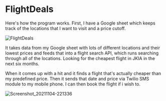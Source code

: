 # FlightDeals
Here's how the program works. First, I have a Google sheet which keeps track of the locations that I want to visit and a price cutoff.

![FlightDeals](https://user-images.githubusercontent.com/63019595/140406444-aae200d0-261e-4fe7-9ce5-0e1743672556.png)

It takes data from my Google sheet with lots of different locations and their lowest prices and feeds that into a flight search API, which runs
searching through all of the locations. Looking for the cheapest flight in JKIA in the next six months.

When it comes up with a hit and it finds a flight that's actually cheaper than my predefined price.
Then it sends that date and price via Twilio SMS module to my mobile phone. I can then book the flight if i wish to.

![Screenshot_20211104-221336](https://user-images.githubusercontent.com/63019595/140407729-627245fc-9359-4d6a-8f98-b572eba8c3bf.png)
 
